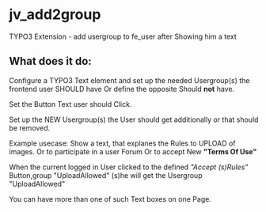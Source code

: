 # jv_add2group
TYPO3 Extension - add usergroup to fe_user after Showing him a text


## What does it do: 

Configure a TYPO3 Text element and set up the needed Usergroup(s) the  
frontend user SHOULD have Or define the opposite Should **not** have. 

Set the Button Text user should Click. 

Set up the NEW Usergroup(s) the User should get additionally or that should be removed.

Example usecase:
Show a text, that explanes the Rules to UPLOAD of images. 
Or to participate in a user Forum
Or to accept New  **"Terms Of Use"** 

When the current logged in User clicked to the defined *"Accept (s)Rules"* Button,group "UploadAllowed"
(s)he will get the Usergroup "UploadAllowed" 

You can have more than one of such Text boxes  on one Page. 




